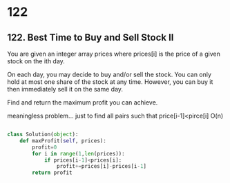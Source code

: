 # 122
## 122. Best Time to Buy and Sell Stock II

You are given an integer array prices where prices[i] is the price of a given stock on the ith day.

On each day, you may decide to buy and/or sell the stock. You can only hold at most one share of the stock at any time. However, you can buy it then immediately sell it on the same day.

Find and return the maximum profit you can achieve.


meaningless problem...
just to find all pairs such that price[i-1]<pirce[i] O(n)

```python

class Solution(object):
    def maxProfit(self, prices):
        profit=0
        for i in range(1,len(prices)):
            if prices[i-1]<prices[i]:
                profit+=prices[i]-prices[i-1]
        return profit
